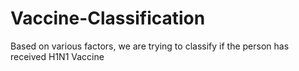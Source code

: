 # Vaccine-Classification
 Based on various factors, we are trying to classify if the person has received H1N1 Vaccine
